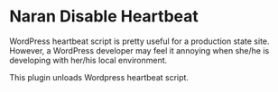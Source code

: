 # Naran Disable Heartbeat

WordPress heartbeat script is pretty useful for a production state site.
However, a WordPress developer may feel it annoying when she/he is developing with her/his local environment.

This plugin unloads Wordpress heartbeat script.
